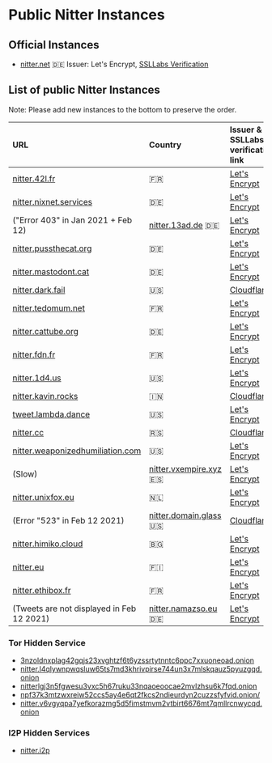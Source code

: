 # Public Nitter Instances

## Official Instances

* [nitter.net](https://nitter.net) 🇩🇪
  Issuer: Let's Encrypt, [SSLLabs Verification](https://www.ssllabs.com/ssltest/analyze.html?d=nitter.net)

## List of public Nitter Instances
Note: Please add new instances to the bottom to preserve the order.
<!-- hide it from the top, otherwise it might get as popular as invidious
* [nitter.snopyta.org](https://nitter.snopyta.org) 🇫🇮
  Issuer: Let's Encrypt, [SSLLabs Verification](https://www.ssllabs.com/ssltest/analyze.html?d=nitter.snopyta.org)
-->
| URL                                                                            | Country                                                   | Issuer & SSLLabs verification link                                                                |
| :----------------------------------------------------------------------------- | :-------------------------------------------------------- | :------------------------------------------------------------------------------------------------ |
| [nitter.42l.fr](https://nitter.42l.fr/)                                        | 🇫🇷                                                        | [Let's Encrypt](https://www.ssllabs.com/ssltest/analyze.html?d=nitter.42l.fr)                     |
| [nitter.nixnet.services](https://nitter.nixnet.services/)                      | 🇩🇪                                                        | [Let's Encrypt](https://www.ssllabs.com/ssltest/analyze.html?d=nitter.nixnet.services)            |
| ("Error 403" in Jan 2021 + Feb 12)                                             | [nitter.13ad.de](https://nitter.13ad.de) 🇩🇪               | [Let's Encrypt](https://www.ssllabs.com/ssltest/analyze.html?d=nitter.13ad.de)                    |
| [nitter.pussthecat.org](https://nitter.pussthecat.org)                         | 🇩🇪                                                        | [Let's Encrypt](https://www.ssllabs.com/ssltest/analyze.html?d=nitter.pussthecat.org)             |
| [nitter.mastodont.cat](https://nitter.mastodont.cat)                           | 🇩🇪                                                        | [Let's Encrypt](https://www.ssllabs.com/ssltest/analyze.html?d=nitter.mastodont.cat)              |
| [nitter.dark.fail](https://nitter.dark.fail)                                   | 🇺🇸                                                        | [Cloudflare](https://www.ssllabs.com/ssltest/analyze.html?d=nitter.dark.fail)                     |
| [nitter.tedomum.net](https://nitter.tedomum.net/)                              | 🇫🇷                                                        | [Let's Encrypt](https://www.ssllabs.com/ssltest/analyze.html?d=nitter.tedomum.net)                |
| [nitter.cattube.org](https://nitter.cattube.org/)                              | 🇩🇪                                                        | [Let's Encrypt](https://www.ssllabs.com/ssltest/analyze.html?d=nitter.cattube.org)                |
| [nitter.fdn.fr](https://nitter.fdn.fr/)                                        | 🇫🇷                                                        | [Let's Encrypt](https://www.ssllabs.com/ssltest/analyze.html?d=nitter.fdn.fr)                     |
| [nitter.1d4.us](https://nitter.1d4.us/)                                        | 🇺🇸                                                        | [Let's Encrypt](https://www.ssllabs.com/ssltest/analyze.html?d=nitter.1d4.us)                     |
| [nitter.kavin.rocks](https://nitter.kavin.rocks)                               | 🇮🇳                                                        | [Cloudflare](https://www.ssllabs.com/ssltest/analyze.html?d=nitter.kavin.rocks)                   |
| [tweet.lambda.dance](https://tweet.lambda.dance)                               | 🇺🇸                                                        | [Let's Encrypt](https://www.ssllabs.com/ssltest/analyze.html?d=tweet.lambda.dance)                |
| [nitter.cc](https://nitter.cc)                                                 | 🇷🇸                                                        | [Cloudflare](https://www.ssllabs.com/ssltest/analyze.html?d=nitter.cc)                            |
| [nitter.weaponizedhumiliation.com](https://nitter.weaponizedhumiliation.com)   | 🇺🇸                                                        | [Let's Encrypt](https://www.ssllabs.com/ssltest/analyze.html?d=nitter.weaponizedhumiliation.com)  |
| (Slow)                                                                         | [nitter.vxempire.xyz](https://nitter.vxempire.xyz) 🇪🇸     | [Let's Encrypt](https://www.ssllabs.com/ssltest/analyze.html?d=nitter.vxempire.xyz)               |
| [nitter.unixfox.eu](https://nitter.unixfox.eu)                                 | 🇳🇱                                                        | [Let's Encrypt](https://www.ssllabs.com/ssltest/analyze.html?d=nitter.unixfox.eu)                 |
| (Error "523" in Feb 12 2021)                                                   | [nitter.domain.glass](https://nitter.domain.glass) 🇺🇸     | [Cloudflare](https://www.ssllabs.com/ssltest/analyze.html?d=nitter.domain.glass)                  |
| [nitter.himiko.cloud](https://nitter.himiko.cloud)                             | 🇧🇬                                                        | [Let's Encrypt](https://www.ssllabs.com/ssltest/analyze.html?d=nitter.himiko.cloud)               |
| [nitter.eu](https://nitter.eu)                                                 | 🇫🇮                                                        | [Let's Encrypt](https://www.ssllabs.com/ssltest/analyze.html?d=nitter.eu)                         |
| [nitter.ethibox.fr](https://nitter.ethibox.fr)                                 | 🇫🇷                                                        | [Let's Encrypt](https://www.ssllabs.com/ssltest/analyze.html?d=nitter.ethibox.fr)                 |
| (Tweets are not displayed in Feb 12 2021)                                      | [nitter.namazso.eu](https://nitter.namazso.eu) 🇩🇪         | [Let's Encrypt](https://www.ssllabs.com/ssltest/analyze.html?d=nitter.namazso.eu)                 |





### Tor Hidden Service
* [3nzoldnxplag42gqjs23xvghtzf6t6yzssrtytnntc6ppc7xxuoneoad.onion](http://3nzoldnxplag42gqjs23xvghtzf6t6yzssrtytnntc6ppc7xxuoneoad.onion/)
* [nitter.l4qlywnpwqsluw65ts7md3khrivpirse744un3x7mlskqauz5pyuzgqd.onion](http://nitter.l4qlywnpwqsluw65ts7md3khrivpirse744un3x7mlskqauz5pyuzgqd.onion/)
* [nitterlgj3n5fgwesu3vxc5h67ruku33nqaoeoocae2mvlzhsu6k7fqd.onion](http://nitterlgj3n5fgwesu3vxc5h67ruku33nqaoeoocae2mvlzhsu6k7fqd.onion/)
* [npf37k3mtzwxreiw52ccs5ay4e6qt2fkcs2ndieurdyn2cuzzsfyfvid.onion/](http://npf37k3mtzwxreiw52ccs5ay4e6qt2fkcs2ndieurdyn2cuzzsfyfvid.onion/)
* [nitter.v6vgyqpa7yefkorazmg5d5fimstmvm2vtbirt6676mt7qmllrcnwycqd.onion](http://nitter.v6vgyqpa7yefkorazmg5d5fimstmvm2vtbirt6676mt7qmllrcnwycqd.onion/)

### I2P Hidden Services
* [nitter.i2p](http://axd6uavsstsrvstva4mzlzh4ct76rc6zdug3nxdgeitrzczhzf4q.b32.i2p/)